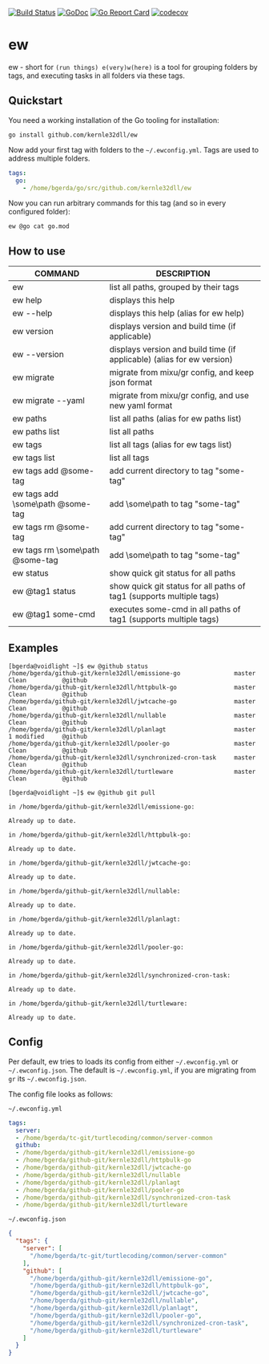 [![Build Status](https://travis-ci.com/kernle32dll/ew.svg?branch=master)](https://travis-ci.com/kernle32dll/ew)
[![GoDoc](https://godoc.org/github.com/kernle32dll/ew?status.svg)](http://godoc.org/github.com/kernle32dll/ew)
[![Go Report Card](https://goreportcard.com/badge/github.com/kernle32dll/ew)](https://goreportcard.com/report/github.com/kernle32dll/ew)
[![codecov](https://codecov.io/gh/kernle32dll/ew/branch/master/graph/badge.svg)](https://codecov.io/gh/kernle32dll/ew)

# ew

ew - short for `(run things) e(very)w(here)` is a tool for grouping folders by tags,
and executing tasks in all folders via these tags.

## Quickstart

You need a working installation of the Go tooling for installation:

```shell script
go install github.com/kernle32dll/ew
```

Now add your first tag with folders to the `~/.ewconfig.yml`. Tags are used to
address multiple folders.

```yaml
tags:
  go:
    - /home/bgerda/go/src/github.com/kernle32dll/ew
```

Now you can run arbitrary commands for this tag (and so in every configured folder):

```shell script
ew @go cat go.mod
```

## How to use

COMMAND                           | DESCRIPTION
-------                           | ----
ew                                |   list all paths, grouped by their tags
ew help                           |   displays this help
ew --help                         |   displays this help (alias for ew help)
ew version                        |   displays version and build time (if applicable)
ew --version                      |   displays version and build time (if applicable) (alias for ew version)
ew migrate                        |   migrate from mixu/gr config, and keep json format
ew migrate --yaml                 |   migrate from mixu/gr config, and use new yaml format
ew paths                          |   list all paths (alias for ew paths list)
ew paths list                     |   list all paths
ew tags                           |   list all tags (alias for ew tags list)
ew tags list                      |   list all tags
ew tags add @some-tag             |   add current directory to tag "some-tag"
ew tags add \some\path @some-tag  |   add \some\path to tag "some-tag"
ew tags rm @some-tag              |   add current directory to tag "some-tag"
ew tags rm \some\path @some-tag   |   add \some\path to tag "some-tag"
ew status                         |   show quick git status for all paths
ew @tag1 status                   |   show quick git status for all paths of tag1 (supports multiple tags)
ew @tag1 some-cmd                 |   executes some-cmd in all paths of tag1 (supports multiple tags)

## Examples

```shell script
[bgerda@voidlight ~]$ ew @github status 
/home/bgerda/github-git/kernle32dll/emissione-go               master     Clean          @github     
/home/bgerda/github-git/kernle32dll/httpbulk-go                master     Clean          @github     
/home/bgerda/github-git/kernle32dll/jwtcache-go                master     Clean          @github     
/home/bgerda/github-git/kernle32dll/nullable                   master     Clean          @github     
/home/bgerda/github-git/kernle32dll/planlagt                   master     1 modified     @github     
/home/bgerda/github-git/kernle32dll/pooler-go                  master     Clean          @github     
/home/bgerda/github-git/kernle32dll/synchronized-cron-task     master     Clean          @github     
/home/bgerda/github-git/kernle32dll/turtleware                 master     Clean          @github
```

```shell script
[bgerda@voidlight ~]$ ew @github git pull

in /home/bgerda/github-git/kernle32dll/emissione-go:

Already up to date.

in /home/bgerda/github-git/kernle32dll/httpbulk-go:

Already up to date.

in /home/bgerda/github-git/kernle32dll/jwtcache-go:

Already up to date.

in /home/bgerda/github-git/kernle32dll/nullable:

Already up to date.

in /home/bgerda/github-git/kernle32dll/planlagt:

Already up to date.

in /home/bgerda/github-git/kernle32dll/pooler-go:

Already up to date.

in /home/bgerda/github-git/kernle32dll/synchronized-cron-task:

Already up to date.

in /home/bgerda/github-git/kernle32dll/turtleware:

Already up to date.

```

## Config

Per default, ew tries to loads its config from either `~/.ewconfig.yml` or `~/.ewconfig.json`. The default
is  `~/.ewconfig.yml`, if you are migrating from `gr` its `~/.ewconfig.json`.

The config file looks as follows:

`~/.ewconfig.yml`
```yaml
tags:
  server:
  - /home/bgerda/tc-git/turtlecoding/common/server-common
  github:
  - /home/bgerda/github-git/kernle32dll/emissione-go
  - /home/bgerda/github-git/kernle32dll/httpbulk-go
  - /home/bgerda/github-git/kernle32dll/jwtcache-go
  - /home/bgerda/github-git/kernle32dll/nullable
  - /home/bgerda/github-git/kernle32dll/planlagt
  - /home/bgerda/github-git/kernle32dll/pooler-go
  - /home/bgerda/github-git/kernle32dll/synchronized-cron-task
  - /home/bgerda/github-git/kernle32dll/turtleware
```

`~/.ewconfig.json`
```json
{
  "tags": {
    "server": [
      "/home/bgerda/tc-git/turtlecoding/common/server-common"
    ],
    "github": [
      "/home/bgerda/github-git/kernle32dll/emissione-go",
      "/home/bgerda/github-git/kernle32dll/httpbulk-go",
      "/home/bgerda/github-git/kernle32dll/jwtcache-go",
      "/home/bgerda/github-git/kernle32dll/nullable",
      "/home/bgerda/github-git/kernle32dll/planlagt",
      "/home/bgerda/github-git/kernle32dll/pooler-go",
      "/home/bgerda/github-git/kernle32dll/synchronized-cron-task",
      "/home/bgerda/github-git/kernle32dll/turtleware"
    ]
  }
}
```

